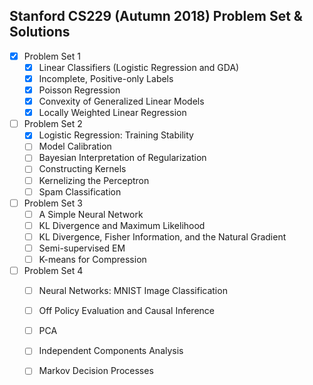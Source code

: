 ## Stanford CS229 (Autumn 2018) Problem Set & Solutions

- [x] Problem Set 1
  - [x] Linear Classifiers (Logistic Regression and GDA)
  - [x] Incomplete, Positive-only Labels
  - [x] Poisson Regression
  - [x] Convexity of Generalized Linear Models
  - [x] Locally Weighted Linear Regression
- [ ] Problem Set 2
  - [x] Logistic Regression: Training Stability
  - [ ] Model Calibration
  - [ ] Bayesian Interpretation of Regularization
  - [ ] Constructing Kernels
  - [ ] Kernelizing the Perceptron
  - [ ] Spam Classification
- [ ] Problem Set 3
  - [ ] A Simple Neural Network
  - [ ] KL Divergence and Maximum Likelihood
  - [ ] KL Divergence, Fisher Information, and the Natural Gradient
  - [ ] Semi-supervised EM
  - [ ] K-means for Compression
- [ ] Problem Set 4
  - [ ] Neural Networks: MNIST Image Classification
  - [ ] Off Policy Evaluation and Causal Inference
  - [ ] PCA
  - [ ] Independent Components Analysis
  - [ ] Markov Decision Processes


